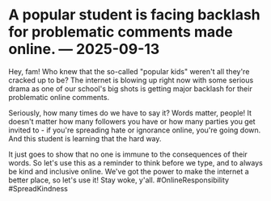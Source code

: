 # A popular student is facing backlash for problematic comments made online. — 2025-09-13

Hey, fam! Who knew that the so-called "popular kids" weren't all they're cracked up to be? The internet is blowing up right now with some serious drama as one of our school's big shots is getting major backlash for their problematic online comments. 

Seriously, how many times do we have to say it? Words matter, people! It doesn't matter how many followers you have or how many parties you get invited to - if you're spreading hate or ignorance online, you're going down. And this student is learning that the hard way.

It just goes to show that no one is immune to the consequences of their words. So let's use this as a reminder to think before we type, and to always be kind and inclusive online. We've got the power to make the internet a better place, so let's use it! Stay woke, y'all. #OnlineResponsibility #SpreadKindness